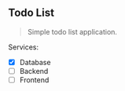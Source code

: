 ## Todo List

> Simple todo list application.

Services:
- [x] Database
- [ ] Backend
- [ ] Frontend
